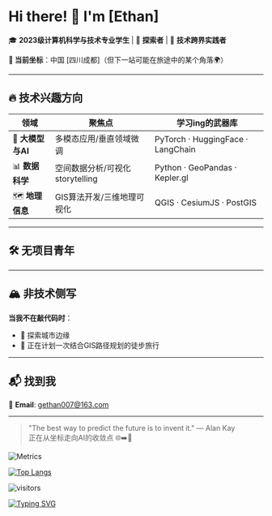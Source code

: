 # Hi there! 👋 I'm [Ethan]

🎓 **2023级计算机科学与技术专业学生** | 🌱 **探索者** | 🚀 **技术跨界实践者**

**📍 当前坐标**：中国 [四川成都]（但下一站可能在旅途中的某个角落🌍）

---

## 🔥 技术兴趣方向

| 领域              | 聚焦点                              | 学习ing的武器库                 |
|-------------------|-----------------------------------|--------------------------------|
| 🤖 **大模型与AI**   | 多模态应用/垂直领域微调               | PyTorch · HuggingFace · LangChain |
| 📊 **数据科学**     | 空间数据分析/可视化 storytelling     | Python · GeoPandas · Kepler.gl  |
| 🗺️ **地理信息**     | GIS算法开发/三维地理可视化            | QGIS · CesiumJS · PostGIS       |

---
## 🛠️ 无项目青年

---

## 🏔️ 非技术侧写

**当我不在敲代码时**：
- 🚴 探索城市边缘
- 🧗 正在计划一次结合GIS路径规划的徒步旅行

---

## 📬 找到我

📧 **Email**: gethan007@163.com

---

> "The best way to predict the future is to invent it." — Alan Kay  
> 正在从坐标走向AI的收敛点 🌐➡️🤖

![Metrics](https://metrics.lecoq.io/G-Ethan007?template=classic&base=header%2C%20activity%2C%20community%2C%20repositories%2C%20metadata&base.indepth=false&base.hireable=false&base.skip=false&config.timezone=Etc%2FGMT-8)

[![Top Langs](https://github-readme-stats.vercel.app/api/top-langs/?username=G-Ethan007&layout=compact)](https://github.com/G-Ethan007)

![visitors](https://visitor-badge.glitch.me/badge?page_id=https://github.com/G-Ethan007&left_color=green&right_color=red)

[![Typing SVG](https://readme-typing-svg.demolab.com/?lines=Wish+you+a+nice+day;Happy+to+see+you)](https://git.io/typing-svg)
<!---
G-Ethan007/G-Ethan007 is a ✨ special ✨ repository because its `README.md` (this file) appears on your GitHub profile.
You can click the Preview link to take a look at your changes.
--->
